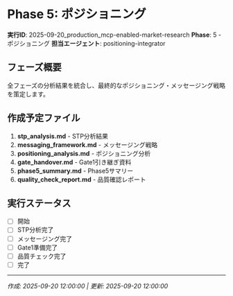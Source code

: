 # Phase 5: ポジショニング

**実行ID**: 2025-09-20_production_mcp-enabled-market-research
**Phase**: 5 - ポジショニング
**担当エージェント**: positioning-integrator

## フェーズ概要

全フェーズの分析結果を統合し、最終的なポジショニング・メッセージング戦略を策定します。

## 作成予定ファイル

1. **stp_analysis.md** - STP分析結果
2. **messaging_framework.md** - メッセージング戦略
3. **positioning_analysis.md** - ポジショニング分析
4. **gate_handover.md** - Gate1引き継ぎ資料
5. **phase5_summary.md** - Phase5サマリー
6. **quality_check_report.md** - 品質確認レポート

## 実行ステータス

- [ ] 開始
- [ ] STP分析完了
- [ ] メッセージング完了
- [ ] Gate1準備完了
- [ ] 品質チェック完了
- [ ] 完了

---
*作成: 2025-09-20 12:00:00 | 更新: 2025-09-20 12:00:00*